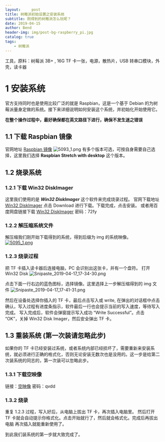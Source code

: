 ```yaml
---
layout:     post
title: 树莓派初始设置之安装系统
subtitle: 刚得到的树莓派怎么玩呢？
date: 2019-04-15
author: Bend
header-img: img/post-bg-raspberry_pi.jpg
catalog: true
tags:
    - 树莓派
---
```


工具，原料：树莓派 3B+ ,  16G TF 卡一张，电源，散热片，USB 转串口模块，外壳，读卡器

# 1 安装系统

官方支持同时也是使用比较广泛的就是 Raspbian，这是一个基于 Debian 的为树莓派量身定做的系统。接下来详细说明如何安装这个系统，并初始化开始使用它。

**在整个操作过程中，最好确保都在英文路径下进行，确保不发生迷之错误**

## 1.1 下载 Raspbian 镜像

官网地址 [Raspbian 镜像](https://www.raspberrypi.org/downloads/raspbian/)
![5093_1.png](https://cdn.jsdelivr.net/gh/Bend1031/PictureBed/img/20200410093659.png)
有多个版本可选，可按自身需要自己选择，这里我们选择 **Raspbian Stretch with desktop** 这个版本。
## 1.2 烧录系统

### 1.2.1 下载 Win32 DiskImager

这里我们使用的是 ***Win32 DiskImager*** 这个软件来完成烧录过程。
官网下载地址 [Win32 DiskImager](https://sourceforge.net/projects/win32diskimager/) 点击 Download 进行下载。下载完成，点击安装。
或者用百度网盘链接下载 [Win32 DiskImager](https://pan.baidu.com/s/1M2iA3Ya2wflibkhUxGyVaw) 密码：72fy

### 1.2.2 解压缩系统文件

解压缩我们刚开始下载得到的系统，得到后缀为 img 的系统映像。
[![5095_1.png](https://ddd.cat/images/2019/02/11/5095_1.png)](https://ddd.cat/image/UWprC)

### 1.2.3 烧录过程

把 TF 卡插入读卡器后连接电脑，PC 会识别出这张卡，并有一个盘符。
打开 Win32 Disk
![Snipaste_2019-04-17_17-34-30.png](https://cdn.jsdelivr.net/gh/Bend1031/PictureBed/img/20200410093700.png)

点击下面一行右边的蓝色图标，选择镜像。这里选择上一步解压缩得到的 img 文件
![Snipaste_2019-04-17_17-41-31.png](https://cdn.jsdelivr.net/gh/Bend1031/PictureBed/img/20200410093701.png)

然后在设备处选择你插入的 TF 卡，最后点击写入或 write, 在弹出的对话框中点击确认，写入过程有进度条指示，软件最后一行也会提示当前的写入速度，等待写入完成。
写入完成后，软件会弹窗提示写入成功 “Write Successful”。点击 “OK”，关掉 Win32 Disk Imager，然后安全弹出 TF 卡。

## 1.3 重装系统 (**第一次装请忽略此步**)

如果你的 TF 卡已经安装过系统，或者系统内部已经损坏了，需要重新来安装系统，就必须进行正确的格式化，否则无论安装无数次也是没用的。这一步是给第二次装系统的同志的，第一次装可以忽略此步。
### 1.3.1 下载空映像

链接：[空映像](https://pan.baidu.com/s/1BaQO0JItnUJN4IIEoaUo4w) 密码：qvdd

### 1.3.2 烧录

重复 1.2.3 过程，写入好后，从电脑上拔出 TF 卡，再次插入电脑里。 然后打开 TF 卡就会自动提示你格式化。点击开始就行了，然后就会格式化。完成后再拔出电脑 再次插入就能重新使用了。

到此我们装系统的第一步就大致完成了。